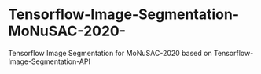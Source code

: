 # Tensorflow-Image-Segmentation-MoNuSAC-2020-
Tensorflow Image Segmentation for MoNuSAC-2020 based on Tensorflow-Image-Segmentation-API
